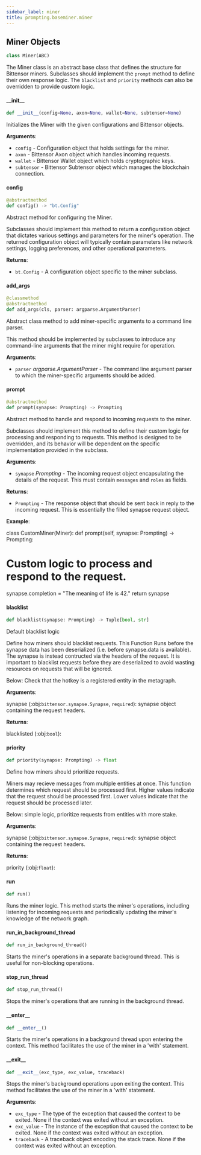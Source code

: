 ```yaml
---
sidebar_label: miner
title: prompting.baseminer.miner
---
```


## Miner Objects

```python
class Miner(ABC)
```

The Miner class is an abstract base class that defines the structure for Bittensor miners.
Subclasses should implement the `prompt` method to define their own response logic.
The `blacklist` and `priority` methods can also be overridden to provide custom logic.

#### \_\_init\_\_

```python
def __init__(config=None, axon=None, wallet=None, subtensor=None)
```

Initializes the Miner with the given configurations and Bittensor objects.

**Arguments**:

- `config` - Configuration object that holds settings for the miner.
- `axon` - Bittensor Axon object which handles incoming requests.
- `wallet` - Bittensor Wallet object which holds cryptographic keys.
- `subtensor` - Bittensor Subtensor object which manages the blockchain connection.

#### config

```python
@abstractmethod
def config() -> "bt.Config"
```

Abstract method for configuring the Miner.

Subclasses should implement this method to return a configuration object that dictates
various settings and parameters for the miner&#x27;s operation. The returned configuration
object will typically contain parameters like network settings, logging preferences,
and other operational parameters.

**Returns**:

- `bt.Config` - A configuration object specific to the miner subclass.

#### add\_args

```python
@classmethod
@abstractmethod
def add_args(cls, parser: argparse.ArgumentParser)
```

Abstract class method to add miner-specific arguments to a command line parser.

This method should be implemented by subclasses to introduce any command-line
arguments that the miner might require for operation.

**Arguments**:

- `parser` _argparse.ArgumentParser_ - The command line argument parser to which
  the miner-specific arguments should be added.

#### prompt

```python
@abstractmethod
def prompt(synapse: Prompting) -> Prompting
```

Abstract method to handle and respond to incoming requests to the miner.

Subclasses should implement this method to define their custom logic for processing and
responding to requests. This method is designed to be overridden, and its behavior will
be dependent on the specific implementation provided in the subclass.

**Arguments**:

- `synapse` _Prompting_ - The incoming request object encapsulating the details
  of the request. This must contain `messages` and `roles` as fields.
  

**Returns**:

- `Prompting` - The response object that should be sent back in reply to the
  incoming request. This is essentially the filled synapse request object.
  

**Example**:

  class CustomMiner(Miner):
  def prompt(self, synapse: Prompting) -&gt; Prompting:
  # Custom logic to process and respond to the request.
  synapse.completion = &quot;The meaning of life is 42.&quot;
  return synapse

#### blacklist

```python
def blacklist(synapse: Prompting) -> Tuple[bool, str]
```

Default blacklist logic

Define how miners should blacklist requests. This Function
Runs before the synapse data has been deserialized (i.e. before synapse.data is available).
The synapse is instead contructed via the headers of the request. It is important to blacklist
requests before they are deserialized to avoid wasting resources on requests that will be ignored.

Below: Check that the hotkey is a registered entity in the metagraph.

**Arguments**:

  synapse (:obj:`bittensor.synapse.Synapse`, `required`):
  synapse object containing the request headers.

**Returns**:

  blacklisted (:obj:`bool`):

#### priority

```python
def priority(synapse: Prompting) -> float
```

Define how miners should prioritize requests.

Miners may recieve messages from multiple entities at once. This function
determines which request should be processed first. Higher values indicate
that the request should be processed first. Lower values indicate that the
request should be processed later.

Below: simple logic, prioritize requests from entities with more stake.

**Arguments**:

  synapse (:obj:`bittensor.synapse.Synapse`, `required`):
  synapse object containing the request headers.

**Returns**:

  priority (:obj:`float`):

#### run

```python
def run()
```

Runs the miner logic. This method starts the miner&#x27;s operations, including
listening for incoming requests and periodically updating the miner&#x27;s knowledge
of the network graph.

#### run\_in\_background\_thread

```python
def run_in_background_thread()
```

Starts the miner&#x27;s operations in a separate background thread.
This is useful for non-blocking operations.

#### stop\_run\_thread

```python
def stop_run_thread()
```

Stops the miner&#x27;s operations that are running in the background thread.

#### \_\_enter\_\_

```python
def __enter__()
```

Starts the miner&#x27;s operations in a background thread upon entering the context.
This method facilitates the use of the miner in a &#x27;with&#x27; statement.

#### \_\_exit\_\_

```python
def __exit__(exc_type, exc_value, traceback)
```

Stops the miner&#x27;s background operations upon exiting the context.
This method facilitates the use of the miner in a &#x27;with&#x27; statement.

**Arguments**:

- `exc_type` - The type of the exception that caused the context to be exited.
  None if the context was exited without an exception.
- `exc_value` - The instance of the exception that caused the context to be exited.
  None if the context was exited without an exception.
- `traceback` - A traceback object encoding the stack trace.
  None if the context was exited without an exception.

